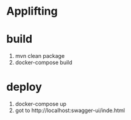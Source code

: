 # Applifting

# build
  1. mvn clean package
  2. docker-compose build
# deploy
  1. docker-compose up
  2. got to http://localhost:swagger-ui/inde.html
